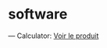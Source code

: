 # software

— Calculator: <a href='https://github.com/SOFTWARE-JJP1114STUDIO/calculator'>Voir le produit</a>
